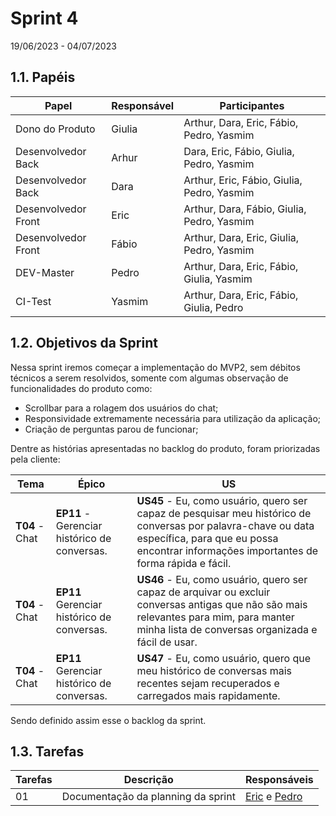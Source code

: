 # Sprint 4
19/06/2023 - 04/07/2023


## 1.1. Papéis
<!-- Papeis que cada membro exerceu durante essa sprint -->
Papel | Responsável | Participantes
----- | ----------- | -------------
Dono do Produto | Giulia | Arthur, Dara, Eric, Fábio, Pedro, Yasmim
Desenvolvedor Back | Arhur | Dara, Eric, Fábio, Giulia, Pedro, Yasmim
Desenvolvedor Back | Dara | Arthur, Eric, Fábio, Giulia, Pedro, Yasmim
Desenvolvedor Front| Eric | Arthur, Dara, Fábio, Giulia, Pedro, Yasmim
Desenvolvedor Front| Fábio | Arthur, Dara, Eric, Giulia, Pedro, Yasmim
DEV-Master| Pedro | Arthur, Dara, Eric, Fábio, Giulia, Yasmim
CI-Test| Yasmim | Arthur, Dara, Eric, Fábio, Giulia, Pedro

## 1.2. Objetivos da Sprint
<!-- descrever de forma geral o objetivo da sprint -->
Nessa sprint iremos começar a implementação do MVP2, sem débitos técnicos a serem resolvidos, somente com algumas observação de funcionalidades do produto como:

- Scrollbar para a rolagem dos usuários do chat;
- Responsividade extremamente necessária para utilização da aplicação;
- Criação de perguntas parou de funcionar;

Dentre as histórias apresentadas no backlog do produto, foram priorizadas pela cliente: 

| Tema | Épico | US |
|------|-------|----|
|**T04** - Chat|**EP11** - Gerenciar histórico de conversas.|**US45** - Eu, como usuário, quero ser capaz de pesquisar meu histórico de conversas por palavra-chave ou data específica, para que eu possa encontrar informações importantes de forma rápida e fácil.|
|**T04** - Chat|**EP11** Gerenciar histórico de conversas.|**US46** - Eu, como usuário, quero ser capaz de arquivar ou excluir conversas antigas que não são mais relevantes para mim, para manter minha lista de conversas organizada e fácil de usar.|
|**T04** - Chat|**EP11** Gerenciar histórico de conversas.|**US47** - Eu, como usuário, quero que meu histórico de conversas mais recentes sejam recuperados e carregados mais rapidamente.|

Sendo definido assim esse o backlog da sprint.


## 1.3. Tarefas
<!-- descrever as issues que definimos para essa sprint e alocar um responsavel por ela -->
Tarefas | Descrição | Responsáveis
------ | --------- | -----------
01 | Documentação da planning da sprint |[Eric](https://github.com/ericbky) e [Pedro](https://github.com/lucasdray)|
